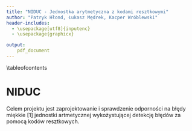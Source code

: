 ```yaml
---
title: "NIDUC - Jednostka arytmetyczna z kodami resztkowymi"
author: "Patryk Hłond, Łukasz Mędrek, Kacper Wróblewski"
header-includes:
  - \usepackage[utf8]{inputenc}
  - \usepackage{graphicx}

output:
    pdf_document
---
```


\tableofcontents

# NIDUC

Celem projektu jest zaprojektowanie i sprawdzenie odporności na błędy miękkie [1] jednostki 
artmetycznej wykożystującej detekcję błędów za pomocą kodów resztkowych.
